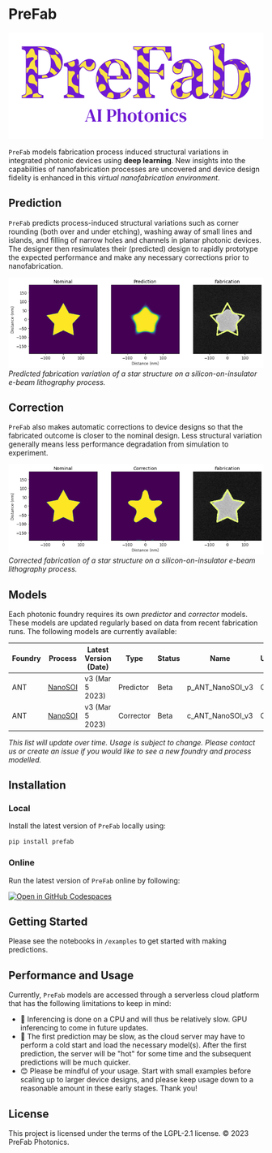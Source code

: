 # PreFab

![PreFab logo](https://github.com/PreFab-Photonics/PreFab/blob/main/assets/logo.png?raw=true)

`PreFab` models fabrication process induced structural variations in integrated photonic devices using **deep learning**. New insights into the capabilities of nanofabrication processes are uncovered and device design fidelity is enhanced in this *virtual nanofabrication environment*.

## Prediction

`PreFab` predicts process-induced structural variations such as corner rounding (both over and under etching), washing away of small lines and islands, and filling of narrow holes and channels in planar photonic devices. The designer then resimulates their (predicted) design to rapidly prototype the expected performance and make any necessary corrections prior to nanofabrication.

![Example of PreFab prediction](https://github.com/PreFab-Photonics/PreFab/blob/main/assets/promo_p.png?raw=true) *Predicted fabrication variation of a star structure on a silicon-on-insulator e-beam lithography process.*

## Correction

`PreFab` also makes automatic corrections to device designs so that the fabricated outcome is closer to the nominal design. Less structural variation generally means less performance degradation from simulation to experiment.

![Example of PreFab correction](https://github.com/PreFab-Photonics/PreFab/blob/main/assets/promo_c.png?raw=true) *Corrected fabrication of a star structure on a silicon-on-insulator e-beam lithography process.*

## Models

Each photonic foundry requires its own *predictor* and *corrector* models. These models are updated regularly based on data from recent fabrication runs. The following models are currently available:

| Foundry | Process | Latest Version (Date) | Type | Status | Name | Usage|
| --- | ------- | --------------- | --------- | ----- | ---------------- | ---|
| ANT | [NanoSOI](https://www.appliednt.com/nanosoi-fabrication-service/) | v3 (Mar 5 2023) | Predictor | Beta | p_ANT_NanoSOI_v3 | Open |
| ANT | [NanoSOI](https://www.appliednt.com/nanosoi-fabrication-service/) | v3 (Mar 5 2023) | Corrector | Beta | c_ANT_NanoSOI_v3 | Open |

*This list will update over time. Usage is subject to change. Please contact us or create an issue if you would like to see a new foundry and process modelled.*

## Installation

### Local

Install the latest version of `PreFab` locally using:

```sh
pip install prefab
```

### Online

Run the latest version of `PreFab` online by following:

[![Open in GitHub Codespaces](https://github.com/codespaces/badge.svg)](https://github.com/codespaces/new?machine=basicLinux32gb&repo=608330448&ref=main&devcontainer_path=.devcontainer%2Fdevcontainer.json&location=EastUs)

## Getting Started

Please see the notebooks in `/examples` to get started with making predictions.

## Performance and Usage

Currently, `PreFab` models are accessed through a serverless cloud platform that has the following limitations to keep in mind:

- 🐢 Inferencing is done on a CPU and will thus be relatively slow. GPU inferencing to come in future updates.
- 🥶 The first prediction may be slow, as the cloud server may have to perform a cold start and load the necessary model(s). After the first prediction, the server will be "hot" for some time and the subsequent predictions will be much quicker.
- 😊 Please be mindful of your usage. Start with small examples before scaling up to larger device designs, and please keep usage down to a reasonable amount in these early stages. Thank you!

<!-- ## Documentation

To get started with tutorials and examples, or to dive into the API reference, visit our full documentation [here](README.md). -->

## License

This project is licensed under the terms of the LGPL-2.1 license. © 2023 PreFab Photonics.
